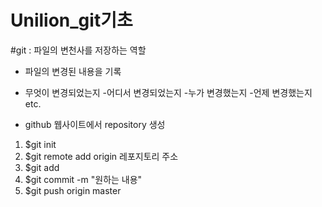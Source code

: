 # Unilion_git기초

#git : 파일의 변천사를 저장하는 역할
 * 파일의 변경된 내용을 기록
  - 무엇이 변경되었는지
  -어디서 변경되었는지
  -누가 변경했는지
  -언제 변경했는지 etc.
  
 * github 웹사이트에서 repository 생성
 1. $git init
 2. $git remote add origin 레포지토리 주소
 3. $git add
 4. $git commit -m "원하는 내용"
 5. $git push origin master
  
